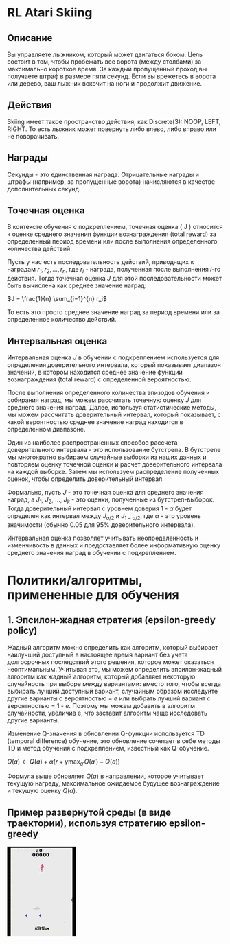# RL Atari Skiing

## Описание

Вы управляете лыжником, который может двигаться боком. Цель состоит в том, чтобы пробежать все ворота (между столбами) за максимально короткое время. За каждый пропущенный проход вы получаете штраф в размере пяти секунд. Если вы врежетесь в ворота или дерево, ваш лыжник вскочит на ноги и продолжит движение.

## Действия

Skiing имеет такое пространство действия, как Discrete(3): NOOP, LEFT, RIGHT. То есть лыжник может повернуть либо влево, либо вправо или не поворачивать.

## Награды

Секунды - это единственная награда. Отрицательные награды и штрафы (например, за пропущенные ворота) начисляются в качестве дополнительных секунд.

## Точечная оценка

В контексте обучения с подкреплением, точечная оценка \( J \) относится к оценке среднего значения функции вознаграждения (total reward) за определенный период времени или после выполнения определенного количества действий.

Пусть у нас есть последовательность действий, приводящих к наградам $r_1, r_2, \dots, r_n$, где $r_i$ - награда, полученная после выполнения $i$-го действия. Тогда точечная оценка $J$ для этой последовательности может быть вычислена как среднее значение наград:


$J = \frac{1}{n} \sum_{i=1}^{n} r_i$


То есть это просто среднее значение наград за период времени или за определенное количество действий.

## Интервальная оценка

Интервальная оценка $J$ в обучении с подкреплением используется для определения доверительного интервала, который показывает диапазон значений, в котором находится среднее значение функции вознаграждения (total reward) с определенной вероятностью.

После выполнения определенного количества эпизодов обучения и собирания наград, мы можем рассчитать точечную оценку ${J}$ для среднего значения наград. Далее, используя статистические методы, мы можем рассчитать доверительный интервал, который показывает, с какой вероятностью среднее значение наград находится в определенном диапазоне.

Один из наиболее распространенных способов рассчета доверительного интервала - это использование бутстрепа. В бутстрепе мы многократно выбираем случайные выборки из наших данных и повторяем оценку точечной оценки и расчет доверительного интервала на каждой выборке. Затем мы используем распределение полученных оценок, чтобы определить доверительный интервал.

Формально, пусть ${J}$ - это точечная оценка для среднего значения наград, а ${J_1}$, ${J_2}$, $\dots$, ${J_k}$ - это оценки, полученные из бутстреп-выборок. Тогда доверительный интервал с уровнем доверия 1 - $\alpha$ будет определен как интервал между ${J_{a/2}}$ и ${J_{1-a/2}}$, где $\alpha$ - это уровень значимости (обычно 0.05 для 95% доверительного интервала).

Интервальная оценка позволяет учитывать неопределенность и изменчивость в данных и предоставляет более информативную оценку среднего значения наград в обучении с подкреплением.


# Политики/алгоритмы, примененные для обучения 

## 1. Эпсилон-жадная стратегия (epsilon-greedy policy)

Жадный алгоритм можно определить как алгоритм, который выбирает наилучший доступный в настоящее время вариант без учета долгосрочных последствий этого решения, которое может оказаться неоптимальным. Учитывая это, мы можем определить эпсилон-жадный алгоритм как жадный алгоритм, который добавляет некоторую случайность при выборе между вариантами: вместо того, чтобы всегда выбирать лучший доступный вариант, случайным образом исследуйте другие варианты с вероятностью = $e$ или выбрать лучший вариант с вероятностью = 1 - $e$. Поэтому мы можем добавить в алгоритм случайности, увеличив e, что заставит алгоритм чаще исследовать другие варианты.

Изменение Q-значения в обновлении Q-функции используется TD (temporal difference) обучение, это обновление сочетает в себе методы TD и метод обучения с подкреплением, известный как Q-обучение.

$Q(a) \leftarrow Q(a) + \alpha \left( r + \gamma \max_{a'} Q(a') - Q(a) \right)$

Формула выше обновляет $Q(a)$ в направлении, которое учитывает текущую награду, максимальное ожидаемое будущее вознаграждение и текущую оценку $Q(a)$.

## Пример развернутой среды (в виде траектории), используя стратегию epsilon-greedy

![](assets/epsilon-greedy-episode5.gif)
